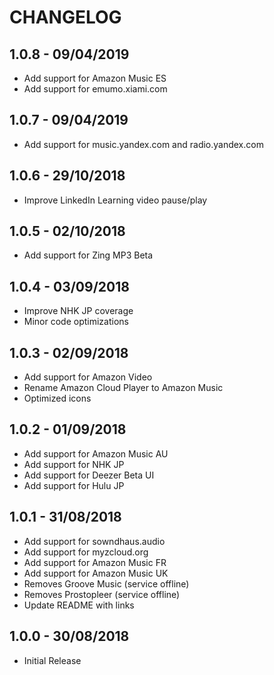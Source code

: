 # CHANGELOG

## 1.0.8 - 09/04/2019

- Add support for Amazon Music ES
- Add support for emumo.xiami.com

## 1.0.7 - 09/04/2019

- Add support for music.yandex.com and radio.yandex.com

## 1.0.6 - 29/10/2018

- Improve LinkedIn Learning video pause/play

## 1.0.5 - 02/10/2018

- Add support for Zing MP3 Beta

## 1.0.4 - 03/09/2018

- Improve NHK JP coverage
- Minor code optimizations

## 1.0.3 - 02/09/2018

- Add support for Amazon Video
- Rename Amazon Cloud Player to Amazon Music
- Optimized icons

## 1.0.2 - 01/09/2018

- Add support for Amazon Music AU
- Add support for NHK JP
- Add support for Deezer Beta UI
- Add support for Hulu JP

## 1.0.1 - 31/08/2018

- Add support for sowndhaus.audio
- Add support for myzcloud.org
- Add support for Amazon Music FR
- Add support for Amazon Music UK
- Removes Groove Music (service offline)
- Removes Prostopleer (service offline)
- Update README with links

## 1.0.0 - 30/08/2018

- Initial Release
